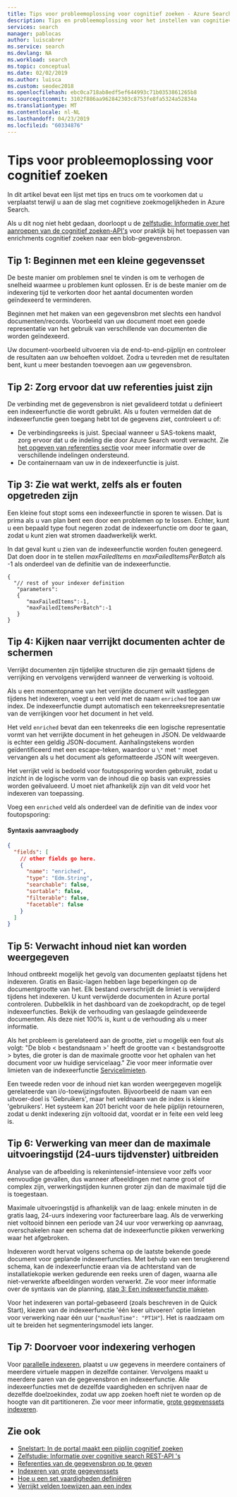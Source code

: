 ```yaml
---
title: Tips voor probleemoplossing voor cognitief zoeken - Azure Search
description: Tips en probleemoplossing voor het instellen van cognitieve zoeken in pijplijnen in Azure Search.
services: search
manager: pablocas
author: luiscabrer
ms.service: search
ms.devlang: NA
ms.workload: search
ms.topic: conceptual
ms.date: 02/02/2019
ms.author: luisca
ms.custom: seodec2018
ms.openlocfilehash: ebc0ca718ab8edf5ef644993c71b0353861265b8
ms.sourcegitcommit: 3102f886aa962842303c8753fe8fa5324a52834a
ms.translationtype: MT
ms.contentlocale: nl-NL
ms.lasthandoff: 04/23/2019
ms.locfileid: "60334876"
---
```

# <a name="troubleshooting-tips-for-cognitive-search"></a>Tips voor probleemoplossing voor cognitief zoeken

In dit artikel bevat een lijst met tips en trucs om te voorkomen dat u verplaatst terwijl u aan de slag met cognitieve zoekmogelijkheden in Azure Search. 

Als u dit nog niet hebt gedaan, doorloopt u de [zelfstudie: Informatie over het aanroepen van de cognitief zoeken-API's](cognitive-search-quickstart-blob.md) voor praktijk bij het toepassen van enrichments cognitief zoeken naar een blob-gegevensbron.

## <a name="tip-1-start-with-a-small-dataset"></a>Tip 1: Beginnen met een kleine gegevensset
De beste manier om problemen snel te vinden is om te verhogen de snelheid waarmee u problemen kunt oplossen. Er is de beste manier om de indexering tijd te verkorten door het aantal documenten worden geïndexeerd te verminderen. 

Beginnen met het maken van een gegevensbron met slechts een handvol documenten/records. Voorbeeld van uw document moet een goede representatie van het gebruik van verschillende van documenten die worden geïndexeerd. 

Uw document-voorbeeld uitvoeren via de end-to-end-pijplijn en controleer de resultaten aan uw behoeften voldoet. Zodra u tevreden met de resultaten bent, kunt u meer bestanden toevoegen aan uw gegevensbron.

## <a name="tip-2-make-sure-your-data-source-credentials-are-correct"></a>Tip 2: Zorg ervoor dat uw referenties juist zijn
De verbinding met de gegevensbron is niet gevalideerd totdat u definieert een indexeerfunctie die wordt gebruikt. Als u fouten vermelden dat de indexeerfunctie geen toegang hebt tot de gegevens ziet, controleert u of:
- De verbindingsreeks is juist. Speciaal wanneer u SAS-tokens maakt, zorg ervoor dat u de indeling die door Azure Search wordt verwacht. Zie [het opgeven van referenties sectie](
https://docs.microsoft.com/azure/search/search-howto-indexing-azure-blob-storage#how-to-specify-credentials) voor meer informatie over de verschillende indelingen ondersteund.
- De containernaam van uw in de indexeerfunctie is juist.

## <a name="tip-3-see-what-works-even-if-there-are-some-failures"></a>Tip 3: Zie wat werkt, zelfs als er fouten opgetreden zijn
Een kleine fout stopt soms een indexeerfunctie in sporen te wissen. Dat is prima als u van plan bent een door een problemen op te lossen. Echter, kunt u een bepaald type fout negeren zodat de indexeerfunctie om door te gaan, zodat u kunt zien wat stromen daadwerkelijk werkt.

In dat geval kunt u zien van de indexeerfunctie worden fouten genegeerd. Dat doen door in te stellen *maxFailedItems* en *maxFailedItemsPerBatch* als -1 als onderdeel van de definitie van de indexeerfunctie.

```
{
  "// rest of your indexer definition
   "parameters":
   {
      "maxFailedItems":-1,
      "maxFailedItemsPerBatch":-1
   }
}
```
## <a name="tip-4-looking-at-enriched-documents-under-the-hood"></a>Tip 4: Kijken naar verrijkt documenten achter de schermen 
Verrijkt documenten zijn tijdelijke structuren die zijn gemaakt tijdens de verrijking en vervolgens verwijderd wanneer de verwerking is voltooid.

Als u een momentopname van het verrijkte document wilt vastleggen tijdens het indexeren, voegt u een veld met de naam ```enriched``` toe aan uw index. De indexeerfunctie dumpt automatisch een tekenreeksrepresentatie van de verrijkingen voor het document in het veld.

Het veld ```enriched``` bevat dan een tekenreeks die een logische representatie vormt van het verrijkte document in het geheugen in JSON.  De veldwaarde is echter een geldig JSON-document. Aanhalingstekens worden geïdentificeerd met een escape-teken, waardoor u `\"` met `"` moet vervangen als u het document als geformatteerde JSON wilt weergeven. 

Het verrijkt veld is bedoeld voor foutopsporing worden gebruikt, zodat u inzicht in de logische vorm van de inhoud die op basis van expressies worden geëvalueerd. U moet niet afhankelijk zijn van dit veld voor het indexeren van toepassing.

Voeg een ```enriched``` veld als onderdeel van de definitie van de index voor foutopsporing:

#### <a name="request-body-syntax"></a>Syntaxis aanvraagbody
```json
{
  "fields": [
    // other fields go here.
    {
      "name": "enriched",
      "type": "Edm.String",
      "searchable": false,
      "sortable": false,
      "filterable": false,
      "facetable": false
    }
  ]
}
```

## <a name="tip-5-expected-content-fails-to-appear"></a>Tip 5: Verwacht inhoud niet kan worden weergegeven

Inhoud ontbreekt mogelijk het gevolg van documenten geplaatst tijdens het indexeren. Gratis en Basic-lagen hebben lage beperkingen op de documentgrootte van het. Elk bestand overschrijdt de limiet is verwijderd tijdens het indexeren. U kunt verwijderde documenten in Azure portal controleren. Dubbelklik in het dashboard van de zoekopdracht, op de tegel indexeerfuncties. Bekijk de verhouding van geslaagde geïndexeerde documenten. Als deze niet 100% is, kunt u de verhouding als u meer informatie. 

Als het probleem is gerelateerd aan de grootte, ziet u mogelijk een fout als volgt: "De blob < bestandsnaam >' heeft de grootte van < bestandsgrootte > bytes, die groter is dan de maximale grootte voor het ophalen van het document voor uw huidige servicelaag." Zie voor meer informatie over limieten van de indexeerfunctie [Servicelimieten](search-limits-quotas-capacity.md).

Een tweede reden voor de inhoud niet kan worden weergegeven mogelijk gerelateerde van i/o-toewijzingsfouten. Bijvoorbeeld de naam van een uitvoer-doel is 'Gebruikers', maar het veldnaam van de index is kleine 'gebruikers'. Het systeem kan 201 bericht voor de hele pijplijn retourneren, zodat u denkt indexering zijn voltooid dat, voordat er in feite een veld leeg is. 

## <a name="tip-6-extend-processing-beyond-maximum-run-time-24-hour-window"></a>Tip 6: Verwerking van meer dan de maximale uitvoeringstijd (24-uurs tijdvenster) uitbreiden

Analyse van de afbeelding is rekenintensief-intensieve voor zelfs voor eenvoudige gevallen, dus wanneer afbeeldingen met name groot of complex zijn, verwerkingstijden kunnen groter zijn dan de maximale tijd die is toegestaan. 

Maximale uitvoeringstijd is afhankelijk van de laag: enkele minuten in de gratis laag, 24-uurs indexering voor factureerbare laag. Als de verwerking niet voltooid binnen een periode van 24 uur voor verwerking op aanvraag, overschakelen naar een schema dat de indexeerfunctie pikken verwerking waar het afgebroken. 

Indexeren wordt hervat volgens schema op de laatste bekende goede document voor geplande indexeerfuncties. Met behulp van een terugkerend schema, kan de indexeerfunctie eraan via de achterstand van de installatiekopie werken gedurende een reeks uren of dagen, waarna alle niet-verwerkte afbeeldingen worden verwerkt. Zie voor meer informatie over de syntaxis van de planning, [stap 3: Een indexeerfunctie maken](search-howto-indexing-azure-blob-storage.md#step-3-create-an-indexer).

Voor het indexeren van portal-gebaseerd (zoals beschreven in de Quick Start), kiezen van de indexeerfunctie 'één keer uitvoeren' optie limieten voor verwerking naar één uur (`"maxRunTime": "PT1H"`). Het is raadzaam om uit te breiden het segmenteringsmodel iets langer.

## <a name="tip-7-increase-indexing-throughput"></a>Tip 7: Doorvoer voor indexering verhogen

Voor [parallelle indexeren](search-howto-large-index.md), plaatst u uw gegevens in meerdere containers of meerdere virtuele mappen in dezelfde container. Vervolgens maakt u meerdere paren van de gegevensbron en indexeerfunctie. Alle indexeerfuncties met de dezelfde vaardigheden en schrijven naar de dezelfde doelzoekindex, zodat uw app zoeken hoeft niet te worden op de hoogte van dit partitioneren.
Zie voor meer informatie, [grote gegevenssets indexeren](search-howto-indexing-azure-blob-storage.md#indexing-large-datasets).

## <a name="see-also"></a>Zie ook
+ [Snelstart: In de portal maakt een pijplijn cognitief zoeken](cognitive-search-quickstart-blob.md)
+ [Zelfstudie: Informatie over cognitive search REST-API 's](cognitive-search-tutorial-blob.md)
+ [Referenties van de gegevensbron op te geven](search-howto-indexing-azure-blob-storage.md#how-to-specify-credentials)
+ [Indexeren van grote gegevenssets](search-howto-indexing-azure-blob-storage.md#indexing-large-datasets)
+ [Hoe u een set vaardigheden definiëren](cognitive-search-defining-skillset.md)
+ [Verrijkt velden toewijzen aan een index](cognitive-search-output-field-mapping.md)
